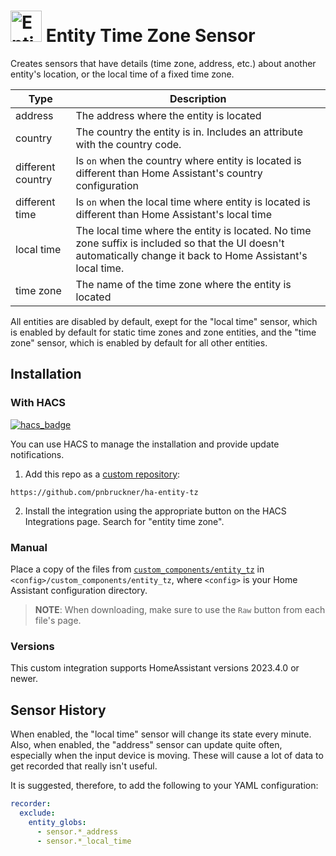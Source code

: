 # <img src="https://brands.home-assistant.io/entity_tz/icon.png" alt="Entity Time Zone Sensor" width="50" height="50"/> Entity Time Zone Sensor

Creates sensors that have details (time zone, address, etc.) about another entity's location, or the local time of a fixed time zone.

Type | Description
-|-
address | The address where the entity is located
country | The country the entity is in. Includes an attribute with the country code.
different country | Is `on` when the country where entity is located is different than Home Assistant's country configuration
different time | Is `on` when the local time where entity is located is different than Home Assistant's local time
local time | The local time where the entity is located. No time zone suffix is included so that the UI doesn't automatically change it back to Home Assistant's local time.
time zone | The name of the time zone where the entity is located

All entities are disabled by default,
exept for the "local time" sensor, which is enabled by default for static time zones and zone entities,
and the "time zone" sensor, which is enabled by default for all other entities.

## Installation
### With HACS
[![hacs_badge](https://img.shields.io/badge/HACS-Custom-41BDF5.svg)](https://hacs.xyz/)

You can use HACS to manage the installation and provide update notifications.

1. Add this repo as a [custom repository](https://hacs.xyz/docs/faq/custom_repositories/):

```text
https://github.com/pnbruckner/ha-entity-tz
```

2. Install the integration using the appropriate button on the HACS Integrations page. Search for "entity time zone".

### Manual

Place a copy of the files from [`custom_components/entity_tz`](custom_components/entity_tz)
in `<config>/custom_components/entity_tz`,
where `<config>` is your Home Assistant configuration directory.

>__NOTE__: When downloading, make sure to use the `Raw` button from each file's page.

### Versions

This custom integration supports HomeAssistant versions 2023.4.0 or newer.

## Sensor History

When enabled, the "local time" sensor will change its state every minute.
Also, when enabled, the "address" sensor can update quite often, especially when the input device is moving.
These will cause a lot of data to get recorded that really isn't useful.

It is suggested, therefore, to add the following to your YAML configuration:
```yaml
recorder:
  exclude:
    entity_globs:
      - sensor.*_address
      - sensor.*_local_time
```
